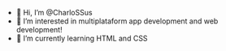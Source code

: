 - 👋 Hi, I’m @CharloSSus
- 👀 I’m interested in multiplataform app development and web development!
- 🌱 I’m currently learning HTML and CSS


<!---
CharloSSus/CharloSSus is a ✨ special ✨ repository because its `README.md` (this file) appears on your GitHub profile.
You can click the Preview link to take a look at your changes.
--->
